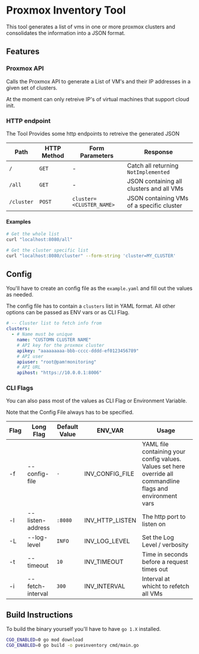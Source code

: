 # Proxmox Inventory Tool

This tool generates a list of vms in one or more proxmox clusters and consolidates the information into a JSON format.

## Features

### Proxmox API

Calls the Proxmox API to generate a List of VM's and their IP addresses in a given set of clusters.

At the moment can only retreive IP's of virtual machines that support cloud init.

### HTTP endpoint

The Tool Provides some http endpoints to retreive the generated JSON

| Path | HTTP Method | Form Parameters | Response |
|--|--|--|--|
|`/`| `GET` | - | Catch all returning `NotImplemented` |
|`/all`| `GET` | - | JSON containing all clusters and all VMs |
|`/cluster`| `POST` | `cluster=<CLUSTER_NAME>` | JSON containing VMs of a specific cluster |

#### Examples

```sh
# Get the whole list
curl "localhost:8080/all"

# Get the cluster specific list
curl "localhost:8080/cluster" --form-string 'cluster=MY_CLUSTER'
```

## Config

You'll have to create an config file as the `example.yaml` and fill out the values as needed.

The config file has to contain a `clusters` list in YAML format. All other options can be passed as ENV vars or as CLI Flag.

```yaml
# -- Cluster list to fetch info from
clusters:
  - # Name must be unique
    name: "CUSTOMN CLUSTER NAME"
    # API key for the proxmox cluster
    apikey: "aaaaaaaaa-bbb-cccc-dddd-ef0123456789"
    # API user
    apiuser: "root@pam!monitoring"
    # API URL
    apihost: "https://10.0.0.1:8006"
```

### CLI Flags

You can also pass most of the values as CLI Flag or Environment Variable.

Note that the Config File always has to be specified.

|Flag | Long Flag | Default Value | ENV_VAR | Usage
|--|--|--|--|--|
|-f|--config-file|`-`|INV_CONFIG_FILE|YAML file containing your config values. Values set here override all commandline flags and environment vars|
|-l|--listen-address|`:8080`|INV_HTTP_LISTEN|The http port to listen on|
|-L|--log-level|`INFO`|INV_LOG_LEVEL|Set the Log Level / verbosity|
|-t|--timeout|`10`|INV_TIMEOUT|Time in seconds before a request times out|
|-i|--fetch-interval|`300`|INV_INTERVAL|Interval at whicht to refetch all VMs|

## Build Instructions

To build the binary yourself you'll have to have `go 1.X` installed.

```sh
CGO_ENABLED=0 go mod download
CGO_ENABLED=0 go build -o pveinventory cmd/main.go
```